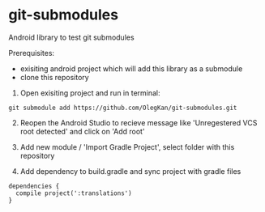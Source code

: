 # git-submodules
Android library to test git submodules

Prerequisites:
- exisiting android project which will add this library as a submodule
- clone this repository

1. Open exisiting project and run in terminal:
```
git submodule add https://github.com/OlegKan/git-submodules.git
```
2. Reopen the Android Studio to recieve message like 'Unregestered VCS root detected' and click on 'Add root'

3. Add new module / 'Import Gradle Project', select folder with this repository

4. Add dependency to build.gradle and sync project with gradle files
```
dependencies {
  compile project(':translations')
}
```
